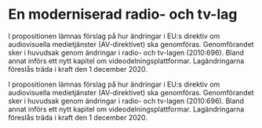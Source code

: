 # En moderniserad radio- och tv-lag

I propositionen lämnas förslag på hur ändringar i EU:s direktiv om audiovisuella medietjänster (AV-direktivet) ska genomföras. Genomförandet sker i huvudsak genom ändringar i radio- och tv-lagen (2010:696). Bland annat införs ett nytt kapitel om videodelningsplattformar. Lagändringarna föreslås träda i kraft den 1 december 2020.

I propositionen lämnas förslag på hur ändringar i EU:s direktiv om audiovisuella medietjänster (AV-direktivet) ska genomföras. Genomförandet sker i huvudsak genom ändringar i radio- och tv-lagen (2010:696). Bland annat införs ett nytt kapitel om videodelningsplattformar. Lagändringarna föreslås träda i kraft den 1 december 2020.
